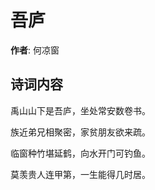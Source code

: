 # 吾庐

**作者**: 何凉窗

## 诗词内容

禹山山下是吾庐，坐处常安数卷书。

族近弟兄相聚密，家贫朋友欲来疏。

临窗种竹堪延鹤，向水开门可钓鱼。

莫羡贵人连甲第，一生能得几时居。

